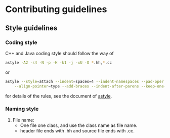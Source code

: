 # Contributing guidelines

## Style guidelines

### Coding style

C++ and Java coding style should follow the way of  

```bash
astyle -A2 -s4 -N -p -H -k1 -j -xU -O *.hh,*.cc
```

or  

```bash
astyle --style=attach --indent=spaces=4 --indent-namespaces --pad-oper --pad-header \
    --align-pointer=type --add-braces --indent-after-parens --keep-one-line-blocks *.hh,*.cc
```

for details of the rules, see the document of [astyle](http://astyle.sourceforge.net/astyle.html).

### Naming style

1. File name:
   * One file one class, and use the class name as file name.
   * header file ends with .hh and source file ends with .cc.
